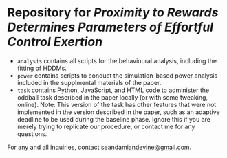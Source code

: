 # Repository for *Proximity to Rewards Determines Parameters of Effortful Control Exertion*

- `analysis` contains all scripts for the behavioural analysis, including the fitting of HDDMs. 
- `power` contains scripts to conduct the simulation-based power analysis included in the supplmental materials of the paper. 
- `task` contains Python, JavaScript, and HTML code to administer the oddball task described in the paper locally (or with some tweaking, online). Note: This version of the task has other features that were not implemented in the version described in the paper, such as an adaptive deadline to be used during the baseline phase. Ignore this if you are merely trying to replicate our procedure, or contact me for any questions. 

For any and all inquiries, contact seandamiandevine@gmail.com.
